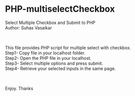 # PHP-multiselectCheckbox
Select Multiple Checkbox and Submit to PHP
</br>Author: Suhas Vasaikar

</br></br>This file provides PHP script for multiple select with checkbox.
</br>Step1- Copy file in your localhost folder.
</br>Step2- Open the PHP file in your localhost.
</br>Step3- Select multiple options and press submit.
</br>Step4- Retrieve your selected inputs in the same page.

</br></br>Enjoy. Thanks
